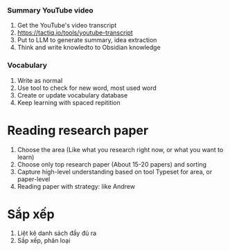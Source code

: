 ### Summary YouTube video

1. Get the YouTube's video transcript
2. https://tactiq.io/tools/youtube-transcript
3. Put to LLM to generate summary, idea extraction
4. Think and write knowledto to Obsidian knowledge

### Vocabulary

1. Write as normal
2. Use tool to check for new word, most used word
3. Create or update vocabulary database
4. Keep learning with spaced repitition

# Reading research paper

1. Choose the area (Like what you research right now, or what you want to learn)
2. Choose only top research paper (About 15-20 papers) and sorting
3. Capture high-level understanding based on tool Typeset for area, or paper-level
4. Reading paper with strategy: like Andrew

# Sắp xếp

1. Liệt kê danh sách đầy đủ ra
2. Sắp xếp, phân loại